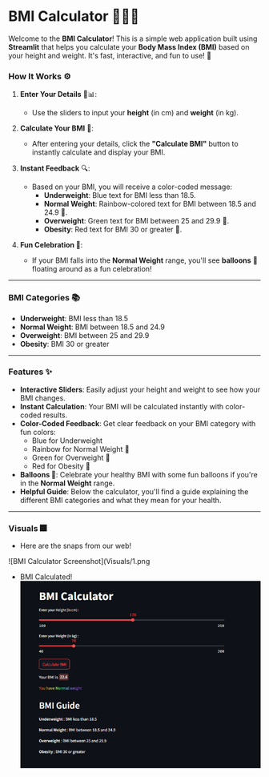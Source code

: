 # BMI Calculator 🏋️‍♀️💪

Welcome to the **BMI Calculator**! This is a simple web application built using **Streamlit** that helps you calculate your **Body Mass Index (BMI)** based on your height and weight. It's fast, interactive, and fun to use! 🌟

### How It Works ⚙️

1. **Enter Your Details** 📏📊:
   - Use the sliders to input your **height** (in cm) and **weight** (in kg).

2. **Calculate Your BMI** 🧮:
   - After entering your details, click the **"Calculate BMI"** button to instantly calculate and display your BMI.

3. **Instant Feedback** 🔍:
   - Based on your BMI, you will receive a color-coded message:
     - **Underweight**: Blue text for BMI less than 18.5.
     - **Normal Weight**: Rainbow-colored text for BMI between 18.5 and 24.9 🌈.
     - **Overweight**: Green text for BMI between 25 and 29.9 🍏.
     - **Obesity**: Red text for BMI 30 or greater 🚨.

4. **Fun Celebration 🎉**:
   - If your BMI falls into the **Normal Weight** range, you'll see **balloons** 🎈 floating around as a fun celebration!

---

### BMI Categories 📚

- **Underweight**: BMI less than 18.5
- **Normal Weight**: BMI between 18.5 and 24.9
- **Overweight**: BMI between 25 and 29.9
- **Obesity**: BMI 30 or greater

---

### Features ✨

- **Interactive Sliders**: Easily adjust your height and weight to see how your BMI changes.
- **Instant Calculation**: Your BMI will be calculated instantly with color-coded results.
- **Color-Coded Feedback**: Get clear feedback on your BMI category with fun colors:
  - Blue for Underweight
  - Rainbow for Normal Weight 🌈
  - Green for Overweight 🍏
  - Red for Obesity 🚨
- **Balloons 🎈**: Celebrate your healthy BMI with some fun balloons if you're in the **Normal Weight** range.
- **Helpful Guide**: Below the calculator, you'll find a guide explaining the different BMI categories and what they mean for your health.

---

### Visuals 🎆
- Here are the snaps from our web! 

![BMI Calculator Screenshot](Visuals/1.png


- BMI Calculated!
![BMI Calculator Screenshot](Visuals/2.png)
